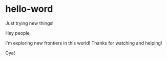 # hello-word
Just trying new things!

Hey people,

I'm exploring new frontiers in this world!
Thanks for watching and helping!

Cya!

